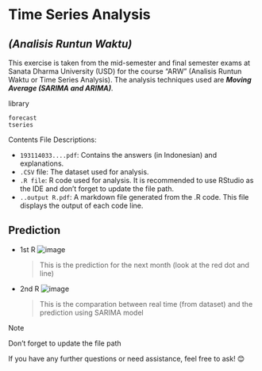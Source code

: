 # **Time Series Analysis** 
## _(Analisis Runtun Waktu)_
This exercise is taken from the mid-semester and final semester exams at Sanata Dharma University (USD) for the course “ARW” (Analisis Runtun Waktu or Time Series Analysis). The analysis techniques used are ***_Moving Average_ (SARIMA and ARIMA)***.

library
```
forecast
tseries
```
Contents
File Descriptions:

- `193114033....pdf`: Contains the answers (in Indonesian) and explanations.
- `.CSV` file: The dataset used for analysis.
- `.R file`: R code used for analysis. It is recommended to use RStudio as the IDE and don’t forget to update the file path.
- `..output R.pdf`: A markdown file generated from the .R code. This file displays the output of each code line.

## Prediction
- 1st R
  ![image](https://github.com/Alanjamlu34/Analisis-Runtun-Waktu-R/assets/142156489/9ebb206b-3f9a-4b12-9469-575ecba204b2)
  > This is the prediction for the next month (look  at the red dot and line)

- 2nd R
  ![image](https://github.com/Alanjamlu34/Analisis-Runtun-Waktu-R/assets/142156489/07ab721c-ee53-4a5c-8266-3f1cb6f98497)
  > This is the comparation between real time (from dataset) and the prediction using SARIMA model

>[!NOTE]
> Don’t forget to update the file path

If you have any further questions or need assistance, feel free to ask! 😊
